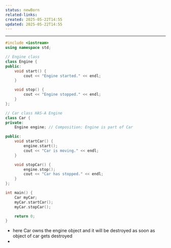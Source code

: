 ```yaml
---
status: newBorn
related-links: 
created: 2025-05-22T14:55
updated: 2025-05-22T14:55
---
```

---

```cpp
#include <iostream>
using namespace std;

// Engine class
class Engine {
public:
    void start() {
        cout << "Engine started." << endl;
    }

    void stop() {
        cout << "Engine stopped." << endl;
    }
};

// Car class HAS-A Engine
class Car {
private:
    Engine engine; // Composition: Engine is part of Car

public:
    void startCar() {
        engine.start();
        cout << "Car is moving." << endl;
    }

    void stopCar() {
        engine.stop();
        cout << "Car has stopped." << endl;
    }
};

int main() {
    Car myCar;
    myCar.startCar();
    myCar.stopCar();

    return 0;
}
```

- here Car owns the engine object and it will be destroyed as soon as object of car gets destroyed
- 
